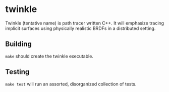 # twinkle

Twinkle (tentative name) is path tracer written C++. It will emphasize tracing implicit surfaces using physically realistic BRDFs in a distributed setting.

## Building

`make` should create the twinkle executable.

## Testing
`make test` will run an assorted, disorganized collection of tests.


